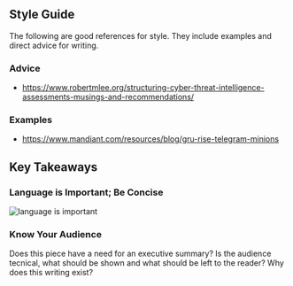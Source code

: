 ## Style Guide
The following are good references for style. They include examples and direct advice for writing.

### Advice
- https://www.robertmlee.org/structuring-cyber-threat-intelligence-assessments-musings-and-recommendations/

### Examples
- https://www.mandiant.com/resources/blog/gru-rise-telegram-minions


## Key Takeaways
### Language is Important; Be Concise
![ language is important ](../probability-confidence-levels.png)

### Know Your Audience
Does this piece have a need for an executive summary? Is the audience tecnical, what should be shown and what should be left to the reader? Why does this writing exist?